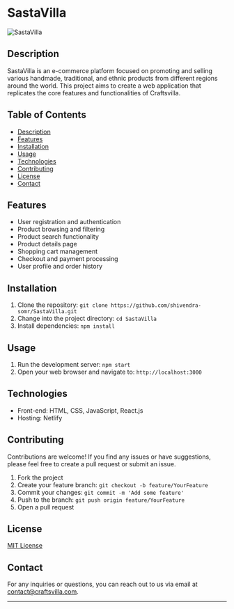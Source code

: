 # SastaVilla

![SastaVilla](https://github.com/shivendra-somr/SastaVilla/assets/123854927/7282a3b0-5346-472f-9893-a17e92e9acd4)

## Description

SastaVilla is an e-commerce platform focused on promoting and selling various handmade, traditional, and ethnic products from different regions around the world. This project aims to create a web application that replicates the core features and functionalities of Craftsvilla.

## Table of Contents

- [Description](#description)
- [Features](#features)
- [Installation](#installation)
- [Usage](#usage)
- [Technologies](#technologies)
- [Contributing](#contributing)
- [License](#license)
- [Contact](#contact)

## Features

- User registration and authentication
- Product browsing and filtering
- Product search functionality
- Product details page
- Shopping cart management
- Checkout and payment processing
- User profile and order history

## Installation

1. Clone the repository: `git clone https://github.com/shivendra-somr/SastaVilla.git`
2. Change into the project directory: `cd SastaVilla`
3. Install dependencies: `npm install`

## Usage

1. Run the development server: `npm start`
2. Open your web browser and navigate to: `http://localhost:3000`

## Technologies

- Front-end: HTML, CSS, JavaScript, React.js
- Hosting: Netlify

## Contributing

Contributions are welcome! If you find any issues or have suggestions, please feel free to create a pull request or submit an issue.

1. Fork the project
2. Create your feature branch: `git checkout -b feature/YourFeature`
3. Commit your changes: `git commit -m 'Add some feature'`
4. Push to the branch: `git push origin feature/YourFeature`
5. Open a pull request

## License

[MIT License](LICENSE)

## Contact

For any inquiries or questions, you can reach out to us via email at contact@craftsvilla.com.

---

